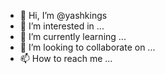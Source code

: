 - 👋 Hi, I’m @yashkings
- 👀 I’m interested in ...
- 🌱 I’m currently learning ...
- 💞️ I’m looking to collaborate on ...
- 📫 How to reach me ...

<!---
yashkings/yashkings is a ✨ special ✨ repository because its `README.md` (this file) appears on your GitHub profile.
You can click the Preview link to take a look at your changes.
--->

